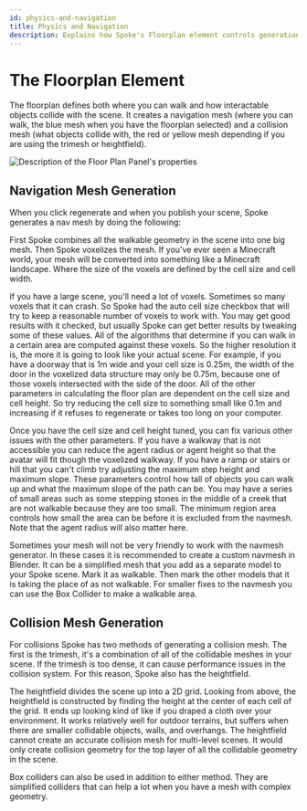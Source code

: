 ```yaml
---
id: physics-and-navigation
title: Physics and Navigation
description: Explains how Spoke's Floorplan element controls generation of the navigation mesh (where you can walk) and collision mesh (what objects collide with) and how to tweak the settings for best results.
---
```


# The Floorplan Element

The floorplan defines both where you can walk and how interactable objects collide with the scene. It creates a navigation mesh (where you can walk, the blue mesh when you have the floorplan selected) and a collision mesh (what objects collide with, the red or yellow mesh depending if you are using the trimesh or heightfield).

![Description of the Floor Plan Panel's properties](img/FloorPlan.png)


## Navigation Mesh Generation

When you click regenerate and when you publish your scene, Spoke generates a nav mesh by doing the following:

First Spoke combines all the walkable geometry in the scene into one big mesh. Then Spoke voxelizes the mesh. If you've ever seen a Minecraft world, your mesh will be converted into something like a Minecraft landscape. Where the size of the voxels are defined by the cell size and cell width.

If you have a large scene, you'll need a lot of voxels. Sometimes so many voxels that it can crash. So Spoke had the auto cell size checkbox that will try to keep a reasonable number of voxels to work with. You may get good results with it checked, but usually Spoke can get better results by tweaking some of these values. All of the algorithms that determine if you can walk in a certain area are computed against these voxels. So the higher resolution it is, the more it is going to look like your actual scene. For example, if you have a doorway that is 1m wide and your cell size is 0.25m, the width of the door in the voxelized data structure may only be 0.75m, because one of those voxels intersected with the side of the door. All of the other parameters in calculating the floor plan are dependent on the cell size and cell height. So try reducing the cell size to something small like 0.1m and increasing if it refuses to regenerate or takes too long on your computer.

Once you have the cell size and cell height tuned, you can fix various other issues with the other parameters. If you have a walkway that is not accessible you can reduce the agent radius or agent height so that the avatar will fit though the voxelized walkway. If you have a ramp or stairs or hill that you can't climb try adjusting the maximum step height and maximum slope. These parameters control how tall of objects you can walk up and what the maximum slope of the path can be. You may have a series of small areas such as some stepping stones in the middle of a creek that are not walkable because they are too small. The minimum region area controls how small the area can be before it is excluded from the navmesh. Note that the agent radius will also matter here.

Sometimes your mesh will not be very friendly to work with the navmesh generator. In these cases it is recommended to create a custom navmesh in Blender. It can be a simplified mesh that you add as a separate model to your Spoke scene. Mark it as walkable. Then mark the other models that it is taking the place of as not walkable. For smaller fixes to the navmesh you can use the Box Collider to make a walkable area.

## Collision Mesh Generation

For collisions Spoke has two methods of generating a collision mesh. The first is the trimesh, it's a combination of all of the collidable meshes in your scene. If the trimesh is too dense, it can cause performance issues in the collision system. For this reason, Spoke also has the heightfield.

The heightfield divides the scene up into a 2D grid. Looking from above, the heightfield is constructed by finding the height at the center of each cell of the grid. It ends up looking kind of like if you draped a cloth over your environment. It works relatively well for outdoor terrains, but suffers when there are smaller collidable objects, walls, and overhangs. The heightfield cannot create an accurate collision mesh for multi-level scenes. It would only create collision geometry for the top layer of all the collidable geometry in the scene.

Box colliders can also be used in addition to either method. They are simplified colliders that can help a lot when you have a mesh with complex geometry.
